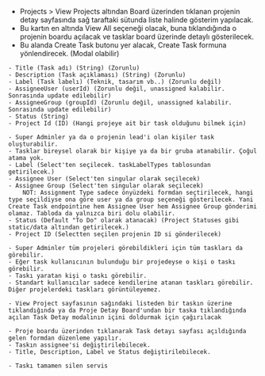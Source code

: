 * Projects > View Projects altından Board üzerinden tıklanan projenin detay sayfasında sağ taraftaki sütunda liste halinde gösterim yapılacak.
* Bu kartın en altında View All seçeneği olacak, buna tıklandığında o projenin boardu açılacak ve tasklar board üzerinde detaylı gösterilecek.
* Bu alanda Create Task butonu yer alacak, Create Task formuna yönlendirecek. (Modal olabilir)

<!-- Task Model -->
    - Title (Task adı) (String) (Zorunlu)
    - Description (Task açıklaması) (String) (Zorunlu)
    - Label (Task labelı) (Teknik, tasarım vb..) (Zorunlu değil)
    - AssigneeUser (userId) (Zorunlu değil, unassigned kalabilir. Sonrasında update edilebilir)
    - AssigneeGroup (groupId) (Zorunlu değil, unassigned kalabilir. Sonrasında update edilebilir)
    - Status (String) 
    - Project Id (ID) (Hangi projeye ait bir task olduğunu bilmek için)


<!-- Create Task -->
    - Super Adminler ya da o projenin lead'i olan kişiler task oluşturabilir.
    - Tasklar bireysel olarak bir kişiye ya da bir gruba atanabilir. Çoğul atama yok.
    - Label (Select'ten seçilecek. taskLabelTypes tablosundan getirilecek.)
    - Assignee User (Select'ten singular olarak seçilecek)
    - Assignee Group (Select'ten singular olarak seçilecek)
        NOT: Assignment Type sadece önyüzdeki formdan seçtirilecek, hangi type seçildiyse ona göre user ya da group seçeneği gösterilecek. Yani Create Task endpointine hem Assignee User hem Assignee Group gönderimi olamaz. Tabloda da yalnızca biri dolu olabilir.
    - Status (Default "To Do" olarak atanacak) (Project Statuses gibi static/data altından getirilecek.)
    - Project ID (Selectten seçilen projenin ID si gönderilecek)


<!-- Get Tasks -->
    - Super Adminler tüm projeleri görebildikleri için tüm taskları da görebilir.
    - Eğer task kullanıcının bulunduğu bir projedeyse o kişi o taskı görebilir.
    - Taskı yaratan kişi o taskı görebilir.
    - Standart kullanıcılar sadece kendilerine atanan taskları görebilir. Diğer projelerdeki taskları görüntüleyemez.
    

<!-- Get Task By ID -->
    - View Project sayfasının sağındaki listeden bir taskın üzerine tıklandığında ya da Proje Detay Board'undan bir taska tıklandığında açılan Task Detay modalının içini doldurmak için çağırılacak

<!-- Update Task -->
    - Proje boardu üzerinden tıklanarak Task detayı sayfası açıldığında gelen formdan düzenleme yapılır.
    - Taskın assignee'si değiştirilebilecek.
    - Title, Description, Label ve Status değiştirilebilecek.

<!-- Delete Task -->
    - Taskı tamamen silen servis

